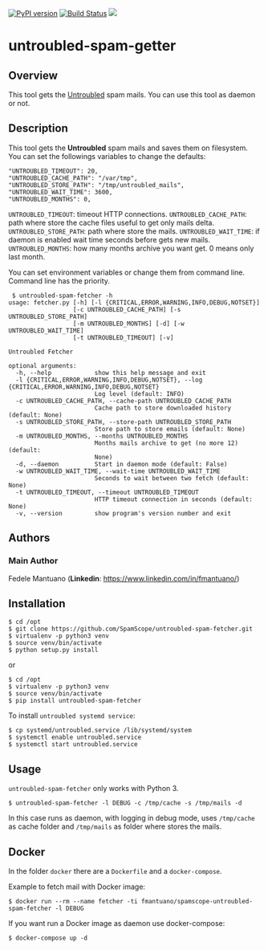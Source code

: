 [![PyPI version](https://badge.fury.io/py/untroubled-spam-fetcher.svg)](https://badge.fury.io/py/untroubled-spam-fetcher)
[![Build Status](https://travis-ci.org/SpamScope/untroubled-spam-fetcher.svg?branch=develop)](https://travis-ci.org/SpamScope/untroubled-spam-fetcher)
[![](https://images.microbadger.com/badges/version/fmantuano/untroubled-spam-fetcher:develop.svg)](https://microbadger.com/images/fmantuano/untroubled-spam-fetcher:develop "Get your own version badge on microbadger.com")

# untroubled-spam-getter


## Overview
This tool gets the [Untroubled](http://untroubled.org/spam/) spam mails.
You can use this tool as daemon or not.


## Description
This tool gets the **Untroubled** spam mails and saves them on filesystem.
You can set the followings variables to change the defaults:

```
"UNTROUBLED_TIMEOUT": 20,
"UNTROUBLED_CACHE_PATH": "/var/tmp",
"UNTROUBLED_STORE_PATH": "/tmp/untroubled_mails",
"UNTROUBLED_WAIT_TIME": 3600,
"UNTROUBLED_MONTHS": 0,
```

`UNTROUBLED_TIMEOUT`: timeout HTTP connections.
`UNTROUBLED_CACHE_PATH`: path where store the cache files useful to get only mails delta.
`UNTROUBLED_STORE_PATH`: path where store the mails.
`UNTROUBLED_WAIT_TIME`: if daemon is enabled wait time seconds before gets new mails.
`UNTROUBLED_MONTHS`: how many months archive you want get. 0 means only last month.


You can set environment variables or change them from command line. Command line
has the priority.

```
 $ untroubled-spam-fetcher -h
usage: fetcher.py [-h] [-l {CRITICAL,ERROR,WARNING,INFO,DEBUG,NOTSET}]
                  [-c UNTROUBLED_CACHE_PATH] [-s UNTROUBLED_STORE_PATH]
                  [-m UNTROUBLED_MONTHS] [-d] [-w UNTROUBLED_WAIT_TIME]
                  [-t UNTROUBLED_TIMEOUT] [-v]

Untroubled Fetcher

optional arguments:
  -h, --help            show this help message and exit
  -l {CRITICAL,ERROR,WARNING,INFO,DEBUG,NOTSET}, --log {CRITICAL,ERROR,WARNING,INFO,DEBUG,NOTSET}
                        Log level (default: INFO)
  -c UNTROUBLED_CACHE_PATH, --cache-path UNTROUBLED_CACHE_PATH
                        Cache path to store downloaded history (default: None)
  -s UNTROUBLED_STORE_PATH, --store-path UNTROUBLED_STORE_PATH
                        Store path to store emails (default: None)
  -m UNTROUBLED_MONTHS, --months UNTROUBLED_MONTHS
                        Months mails archive to get (no more 12) (default:
                        None)
  -d, --daemon          Start in daemon mode (default: False)
  -w UNTROUBLED_WAIT_TIME, --wait-time UNTROUBLED_WAIT_TIME
                        Seconds to wait between two fetch (default: None)
  -t UNTROUBLED_TIMEOUT, --timeout UNTROUBLED_TIMEOUT
                        HTTP timeout connection in seconds (default: None)
  -v, --version         show program's version number and exit
```


## Authors

### Main Author
Fedele Mantuano (**Linkedin**: https://www.linkedin.com/in/fmantuano/)


## Installation

```
$ cd /opt
$ git clone https://github.com/SpamScope/untroubled-spam-fetcher.git
$ virtualenv -p python3 venv
$ source venv/bin/activate
$ python setup.py install
```

or

```
$ cd /opt
$ virtualenv -p python3 venv
$ source venv/bin/activate
$ pip install untroubled-spam-fetcher
```

To install `untroubled systemd service`:

```
$ cp systemd/untroubled.service /lib/systemd/system
$ systemctl enable untroubled.service
$ systemctl start untroubled.service
```


## Usage
`untroubled-spam-fetcher` only works with Python 3.

```
$ untroubled-spam-fetcher -l DEBUG -c /tmp/cache -s /tmp/mails -d
```

In this case runs as daemon, with logging in debug mode, uses `/tmp/cache` as cache folder and `/tmp/mails` as folder where stores the mails.

## Docker

In the folder `docker` there are a `Dockerfile` and a `docker-compose`.

Example to fetch mail with Docker image:

```
$ docker run --rm --name fetcher -ti fmantuano/spamscope-untroubled-spam-fetcher -l DEBUG
```

If you want run a Docker image as daemon use docker-compose:

```
$ docker-compose up -d
```